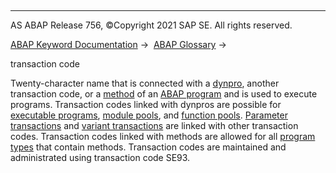   

* * *

AS ABAP Release 756, ©Copyright 2021 SAP SE. All rights reserved.

[ABAP Keyword Documentation](javascript:call_link\('abenabap.htm'\)) →  [ABAP Glossary](javascript:call_link\('abenabap_glossary.htm'\)) → 

transaction code

Twenty-character name that is connected with a [dynpro](javascript:call_link\('abendynpro_glosry.htm'\) "Glossary Entry"), another transaction code, or a [method](javascript:call_link\('abenmethod_glosry.htm'\) "Glossary Entry") of an [ABAP program](javascript:call_link\('abenabap_program_glosry.htm'\) "Glossary Entry") and is used to execute programs. Transaction codes linked with dynpros are possible for [executable programs](javascript:call_link\('abenexecutable_program_glosry.htm'\) "Glossary Entry"), [module pools](javascript:call_link\('abenmodul_pool_glosry.htm'\) "Glossary Entry"), and [function pools](javascript:call_link\('abenfunction_pool_glosry.htm'\) "Glossary Entry"). [Parameter transactions](javascript:call_link\('abenparameter_transaction_glosry.htm'\) "Glossary Entry") and [variant transactions](javascript:call_link\('abenvariant_transaction_glosry.htm'\) "Glossary Entry") are linked with other transaction codes. Transaction codes linked with methods are allowed for all [program types](javascript:call_link\('abenprogram_type_glosry.htm'\) "Glossary Entry") that contain methods. Transaction codes are maintained and administrated using transaction code SE93.